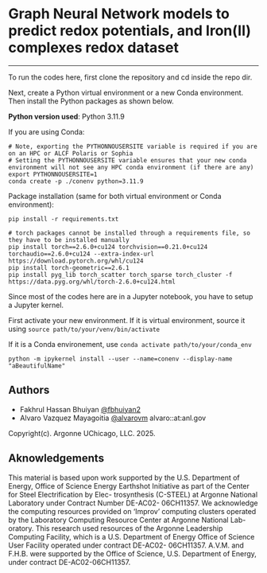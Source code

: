 # Graph Neural Network models to predict redox potentials, and Iron(II) complexes redox dataset

---

To run the codes here, first clone the repository and cd inside the repo dir.

Next, create a Python virtual environment or a new Conda environment. Then install the Python packages as shown below.

**Python version used**: Python 3.11.9 

If you are using Conda:

```
# Note, exporting the PYTHONNOUSERSITE variable is required if you are on an HPC or ALCF Polaris or Sophia
# Setting the PYTHONNOUSERSITE variable ensures that your new conda environment will not see any HPC conda environment (if there are any)
export PYTHONNOUSERSITE=1
conda create -p ./conenv python=3.11.9
```

Package installation (same for both virtual environment or Conda environment):

```
pip install -r requirements.txt

# torch packages cannot be installed through a requirements file, so they have to be installed manually
pip install torch==2.6.0+cu124 torchvision==0.21.0+cu124 torchaudio==2.6.0+cu124 --extra-index-url https://download.pytorch.org/whl/cu124
pip install torch-geometric==2.6.1
pip install pyg_lib torch_scatter torch_sparse torch_cluster -f https://data.pyg.org/whl/torch-2.6.0+cu124.html
```

Since most of the codes here are in a Jupyter notebook, you have to setup a Jupyter kernel. 

First activate your new environment. If it is virtual environment, source it using `source path/to/your/venv/bin/activate`

If it is a Conda environement, use `conda activate path/to/your/conda_env`

```
python -m ipykernel install --user --name=conenv --display-name "aBeautifulName"
```

## Authors
 - Fakhrul Hassan Bhuiyan [@fbhuiyan2](https://github.com/fbhuiyan2)
 - Alvaro Vazquez Mayagoitia [@alvarovm](https://github.com/alvarovm) alvaro::at:anl.gov

Copyright(c). Argonne UChicago, LLC. 2025.

## Aknowledgements
This material is based upon work supported by the U.S. Department of Energy, Office of
Science Energy Earthshot Initiative as part of the Center for Steel Electrification by Elec-
trosynthesis (C-STEEL) at Argonne National Laboratory under Contract Number DE-AC02-
06CH11357. We acknowledge the computing resources provided on ‘Improv’ computing
clusters operated by the Laboratory Computing Resource Center at Argonne National Lab-
oratory. This research used resources of the Argonne Leadership Computing Facility, which
is a U.S. Department of Energy Office of Science User Facility operated under contract
DE-AC02- 06CH11357. A.V.M. and F.H.B. were supported by the Office of Science, U.S.
Department of Energy, under contract DE-AC02-06CH11357.

